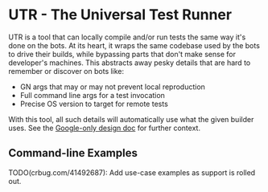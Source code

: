 # UTR - The Universal Test Runner

UTR is a tool that can locally compile and/or run tests the same way it's done
on the bots. At its heart, it wraps the same codebase used by the bots to drive
their builds, while bypassing parts that don't make sense for developer's
machines. This abstracts away pesky details that are hard to remember or
discover on bots like:
- GN args that may or may not prevent local reproduction
- Full command line args for a test invocation
- Precise OS version to target for remote tests

With this tool, all such details will automatically use what the given builder
uses. See the [Google-only design doc](https://goto.google.com/chrome-utr) for
further context.

## Command-line Examples

TODO(crbug.com/41492687): Add use-case examples as support is rolled out.
